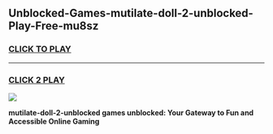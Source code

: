 
## Unblocked-Games-mutilate-doll-2-unblocked-Play-Free-mu8sz
<h3>
<a href="https://premium76.site?title=mutilate-doll-2-unblocked&ref=23A">CLICK TO PLAY</a></h3>
<hr>

<h3>
<a href="https://premium76.site?title=mutilate-doll-2-unblocked&ref=23A">CLICK 2 PLAY</a>
  
</h3>

<a href="https://premium76.site?title=mutilate-doll-2-unblocked&ref=23A"><img src="https://clearcache.store/games.png"></a>


**mutilate-doll-2-unblocked games unblocked: Your Gateway to Fun and Accessible Online Gaming**
